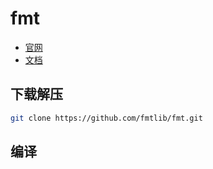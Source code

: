 # fmt

- [官网](https://fmt.dev/11.1/)
- [文档](https://fmt.dev/11.1/api/)

## 下载解压

```bash
git clone https://github.com/fmtlib/fmt.git
```

## 编译
